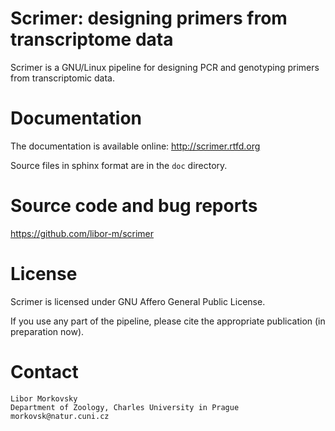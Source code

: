 # Scrimer: designing primers from transcriptome data
Scrimer is a GNU/Linux pipeline for designing PCR and genotyping primers from transcriptomic data. 

# Documentation
The documentation is available online: http://scrimer.rtfd.org

Source files in sphinx format are in the ``doc`` directory.

# Source code and bug reports
https://github.com/libor-m/scrimer

# License
Scrimer is licensed under GNU Affero General Public License.

If you use any part of the pipeline, please cite the appropriate publication (in preparation now).

# Contact
    Libor Morkovsky
    Department of Zoology, Charles University in Prague
    morkovsk@natur.cuni.cz
